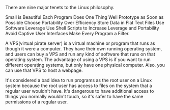 There are nine major tenets to the Linux philosophy.

Small is Beautiful
Each Program Does One Thing Well
Prototype as Soon as Possible
Choose Portability Over Efficiency
Store Data in Flat Text Files
Use Software Leverage
Use Shell Scripts to Increase Leverage and Portability
Avoid Captive User Interfaces
Make Every Program a Filter.

A VPS(virtual pirate server) is a virtual machine or program that runs as though it were a computer. They have their own running operating system, and users can buy a VPS and run any kind of software that runs on that operating system. The advantage of using a VPS is if you want to run different operating systems, but only have one physical computer. Also, you can use that VPS to host a webpage.

It's considered a bad idea to run programs as the root user on a Linux system because the root user has access to files on the system that a regular user wouldn't have. It's dangerous to have additional access to things you normally wouldn't touch, so it's safer to have the same permissions of a regular user.